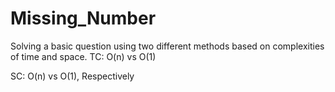 # Missing_Number

Solving a basic question using two different methods based on complexities of time and space.
TC:
O(n) vs O(1)

SC:
O(n) vs O(1), 
Respectively
